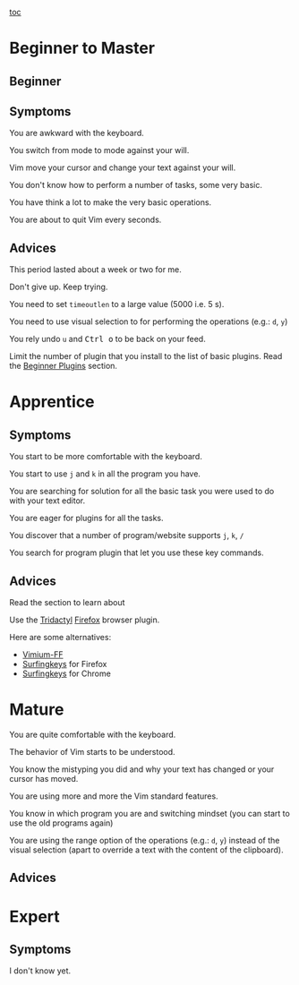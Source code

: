 [toc](..)

# Beginner to Master

## Beginner

## Symptoms

You are awkward with the keyboard.

You switch from mode to mode against your will.

Vim move your cursor and change your text against your will.

You don't know how to perform a number of tasks, some very basic.

You have think a lot to make the very basic operations.

You are about to quit Vim every seconds.


## Advices

This period lasted about a week or two for me.

Don't give up. Keep trying.

You need to set `timeoutlen` to a large value (5000 i.e. 5 s).

You need to use visual selection to for performing the operations (e.g.: `d`, `y`)

You rely undo `u` and <kbd>Ctrl o</kbd> to be back on your feed.

Limit the number of plugin that you install to the list of basic plugins.
Read the [Beginner Plugins](beginnerplugins.md) section.


# Apprentice

## Symptoms

You start to be more comfortable with the keyboard.

You start to use `j` and `k` in all the program you have.

You are searching for solution for all the basic task you were used to do with your text editor.

You are eager for plugins for all the tasks.

You discover that a number of program/website supports `j`, `k`, `/`

You search for program plugin that let you use these key commands.


## Advices

Read the []() section to learn about 

Use the [Tridactyl](https://addons.mozilla.org/en-GB/firefox/addon/tridactyl-vim/) [Firefox](https://www.mozilla.org/) browser plugin.

Here are some alternatives:

- [Vimium-FF](https://addons.mozilla.org/en-GB/firefox/addon/vimium-ff/)
- [Surfingkeys](https://addons.mozilla.org/en-GB/firefox/addon/surfingkeys_ff/) for Firefox
- [Surfingkeys](https://chromewebstore.google.com/detail/surfingkeys/gfbliohnnapiefjpjlpjnehglfpaknnc?hl=en) for Chrome


# Mature

You are quite comfortable with the keyboard.

The behavior of Vim starts to be understood.

You know the mistyping you did and why your text has changed or your cursor has moved.

You are using more and more the Vim standard features.

You know in which program you are and switching mindset (you can start to use the old programs again)

You are using the range option of the operations (e.g.: `d`, `y`) instead of the visual selection (apart to override a
text with the content of the clipboard).


## Advices


# Expert

## Symptoms

I don't know yet.


<!-- vim: set tw=120 : -->
